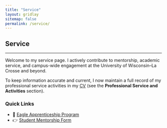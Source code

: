 ```yaml
---
title: "Service"
layout: gridlay
sitemap: false
permalink: /service/
---
```


## Service

---

Welcome to my service page. I actively contribute to mentorship, academic service, and campus-wide engagement at the University of Wisconsin–La Crosse and beyond. 

To keep information accurate and current, I now maintain a full record of my professional service activities in my [CV](../CV/) (see the **Professional Service and Activities** section).

### Quick Links
- 🔗 [Eagle Apprenticeship Program](https://www.uwlax.edu/urc/eagle-apprentices/)
- 👉 [Student Mentorship Form](https://uwlax.ca1.qualtrics.com/jfe/form/SV_ezctoqUlMHZ5OwS)

